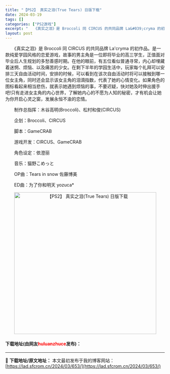 ```yaml
---
title: "【PS2】 真实之泪(True Tears) 日版下载"
date: 2024-03-19
tags: []
categories: ["PS2游戏"]
excerpt: "　　《真实之泪》是 Broccoli 同 CIRCUS 的共同品牌 La&#039;cryma 的初作品。是一款纯爱学园风格的恋爱游戏，故事的男主角是一位即将毕业的高三学生，正值面对毕业后人生规划的多愁善感时期。在他的眼前，有五位看似普通寻常，内心却埋藏着迷惘、烦恼、以及痛苦的少女。在剩下半年的学园生&hellip;"
layout: post
---
```


 <p>　　《真实之泪》是 Broccoli 同 CIRCUS 的共同品牌 La&#39;cryma 的初作品。是一款纯爱学园风格的恋爱游戏，故事的男主角是一位即将毕业的高三学生，正值面对毕业后人生规划的多愁善感时期。在他的眼前，有五位看似普通寻常，内心却埋藏着迷惘、烦恼、以及痛苦的少女。在剩下半年的学园生活中，玩家每个礼拜可以安排三天自由活动时间，安排的时候，可以看到在该次自由活动时将可以接触到哪一位女主角，同时还会显示该女主角的泪滴指数，代表了她的心情变化。如果角色的图标看起来相当悲伤，就表示她遇到烦恼的事，不要迟疑，快对她及时伸出援手吧!只有走进女主角的内心世界，了解她内心的不愿为人知的秘密，才有机会让她为你开启心灵之窗，发展永恒不渝的恋情。</p> <p>　　制作总指挥：木谷高明(Broccoli)、松村和俊(CIRCUS)</p> <p>　　企划：Broccoli、CIRCUS</p> <p>　　脚本：GameCRAB</p> <p>　　游戏开发：CIRCUS、GameCRAB</p> <p>　　角色设定：依澄丽</p> <p>　　音乐：猫野こめっと</p> <p>　　OP曲：Tears in snow 佐藤博美</p> <p>　　ED曲：为了你和明天 yozuca*</p> <p align="center"><img align="" border="0" src="https://lad.sfcrom.cn/wp-content/uploads/2024/03/20240319_65f999622f0ad.jpg" width="449" alt="【PS2】 真实之泪(True Tears) 日版下载" /></p> <p><h4>下载地址(由网友<font color="red">huluanzhuce</font>发布)：</h4></p> 

---
📖 **下载地址/原文地址：** 本文最初发布于我的博客网站：[https://lad.sfcrom.cn/2024/03/653/](https://lad.sfcrom.cn/2024/03/653/)
